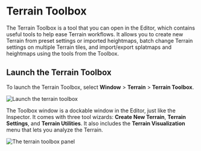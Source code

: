 # Terrain Toolbox

The Terrain Toolbox is a tool that you can open in the Editor, which contains useful tools to help ease Terrain workflows. It allows you to create new Terrain from preset settings or imported heightmaps, batch change Terrain settings on multiple Terrain tiles, and import/export splatmaps and heightmaps using the tools from the Toolbox.

## Launch the Terrain Toolbox

To launch the Terrain Toolbox, select **Window** > **Terrain** > **Terrain Toolbox**.

![Launch the terrain toolbox](images/4-00-toolbox-01.png)

The Toolbox window is a dockable window in the Editor, just like the Inspector. It comes with three tool wizards: **Create New Terrain**, **Terrain Settings**, and **Terrain Utilities**. It also includes the **Terrain Visualization** menu that lets you analyze the Terrain.

![The terrain toolbox panel](images/4-00-toolbox-02.png)
